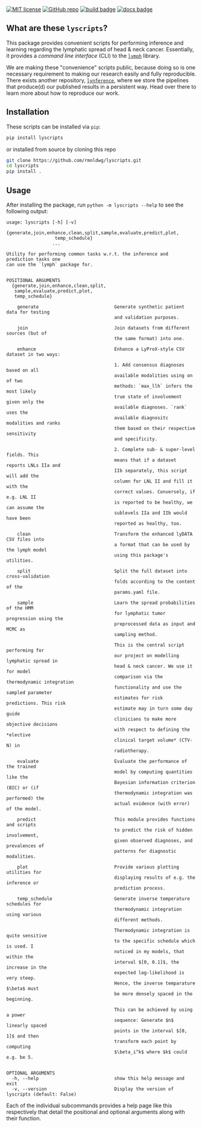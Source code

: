 [![MIT license](https://img.shields.io/badge/license-MIT-blue.svg?style=flat)](https://github.com/rmnldwg/lyscripts/blob/main/LICENSE)
[![GitHub repo](https://img.shields.io/badge/rmnldwg%2Flymph-grey.svg?style=flat&logo=github)](https://github.com/rmnldwg/lyscripts)
[![build badge](https://github.com/rmnldwg/lyscripts/actions/workflows/build.yml/badge.svg?style=flat)](https://pypi.org/project/lyscripts/)
[![docs badge](https://github.com/rmnldwg/lyscripts/actions/workflows/docs.yml/badge.svg?style=flat)](https://rmnldwg.github.io/lyscripts/)

## What are these `lyscripts`?

This package provides convenient scripts for performing inference and learning regarding the lymphatic spread of head & neck cancer. Essentially, it provides a *command line interface* (CLI) to the [`lymph`](https://github.com/rmnldwg/lymph) library.

We are making these "convenience" scripts public, because doing so is one necessary requirement to making our research easily and fully reproducible. There exists another repository, [`lynference`](https://github.com/rmnldwg/lynference), where we store the pipelines that produce(d) our published results in a persistent way. Head over there to learn more about how to reproduce our work.

## Installation

These scripts can be installed via `pip`:

```bash
pip install lyscripts
```

or installed from source by cloning this repo

```bash
git clone https://github.com/rmnldwg/lyscripts.git
cd lyscripts
pip install .
```

## Usage

After installing the package, run `python -m lyscripts --help` to see the following output:

```
usage: lyscripts [-h] [-v]
                 {generate,join,enhance,clean,split,sample,evaluate,predict,plot,
                  temp_schedule}
                 ...

Utility for performing common tasks w.r.t. the inference and prediction tasks one
can use the `lymph` package for.


POSITIONAL ARGUMENTS
  {generate,join,enhance,clean,split,
   sample,evaluate,predict,plot,
   temp_schedule}

    generate                            Generate synthetic patient data for testing
                                        and validation purposes.

    join                                Join datasets from different sources (but of
                                        the same format) into one.

    enhance                             Enhance a LyProX-style CSV dataset in two ways:

                                        1. Add consensus diagnoses based on all
                                        available modalities using on of two
                                        methods: `max_llh` infers the most likely
                                        true state of involvement given only the
                                        available diagnoses. `rank` uses the
                                        available diagnositc modalities and ranks
                                        them based on their respective sensitivity
                                        and specificity.

                                        2. Complete sub- & super-level fields. This
                                        means that if a dataset reports LNLs IIa and
                                        IIb separately, this script will add the
                                        column for LNL II and fill it with the
                                        correct values. Conversely, if e.g. LNL II
                                        is reported to be healthy, we can assume the
                                        sublevels IIa and IIb would have been
                                        reported as healthy, too.

    clean                               Transform the enhanced lyDATA CSV files into
                                        a format that can be used by the lymph model
                                        using this package's utilities.

    split                               Split the full dataset into cross-validation
                                        folds according to the content of the
                                        params.yaml file.

    sample                              Learn the spread probabilities of the HMM
                                        for lymphatic tumor progression using the
                                        preprocessed data as input and MCMC as
                                        sampling method.

                                        This is the central script performing for
                                        our project on modelling lymphatic spread in
                                        head & neck cancer. We use it for model
                                        comparison via the thermodynamic integration
                                        functionality and use the sampled parameter
                                        estimates for risk predictions. This risk
                                        estimate may in turn some day guide
                                        clinicians to make more objective decisions
                                        with respect to defining the *elective
                                        clinical target volume* (CTV-N) in
                                        radiotherapy.

    evaluate                            Evaluate the performance of the trained
                                        model by computing quantities like the
                                        Bayesian information criterion (BIC) or (if
                                        thermodynamic integration was performed) the
                                        actual evidence (with error) of the model.

    predict                             This module provides functions and scripts
                                        to predict the risk of hidden involvement,
                                        given observed diagnoses, and prevalences of
                                        patterns for diagnostic modalities.

    plot                                Provide various plotting utilities for
                                        displaying results of e.g. the inference or
                                        prediction process.

    temp_schedule                       Generate inverse temperature schedules for
                                        thermodynamic integration using various
                                        different methods.

                                        Thermodynamic integration is quite sensitive
                                        to the specific schedule which is used. I
                                        noticed in my models, that within the
                                        interval $[0, 0.1]$, the increase in the
                                        expected log-likelihood is very steep.
                                        Hence, the inverse temparature $\beta$ must
                                        be more densely spaced in the beginning.

                                        This can be achieved by using a power
                                        sequence: Generate $n$ linearly spaced
                                        points in the interval $[0, 1]$ and then
                                        transform each point by computing
                                        $\beta_i^k$ where $k$ could e.g. be 5.


OPTIONAL ARGUMENTS
  -h, --help                            show this help message and exit
  -v, --version                         Display the version of lyscripts (default: False)
```

Each of the individual subcommands provides a help page like this respectively that detail the positional and optional arguments along with their function.

